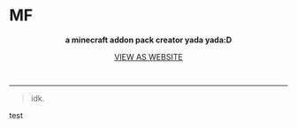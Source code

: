 # MF 

<div align="center" style="padding-bottom:15px;">
  
  <p>
    <b>a minecraft addon pack creator yada yada:D</b>
  <p>
  
  <a align="center" rel="site" href="https://spac3sc.github.io/Minecraft-Facilities/">
    VIEW AS WEBSITE 
  </a>
  
</div>

___

> idk.

test
